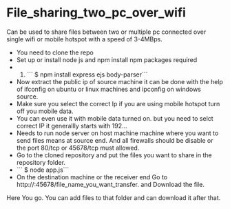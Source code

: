 # File_sharing_two_pc_over_wifi
Can be used to share files between two or multiple pc connected over single wifi or mobile hotspot with a speed of 3-4MBps.
<ul>

<li>You need to clone the repo</li>
<li>Set up or install node js and npm install npm packages required</li>
<li><ol>
        <li>``` $ npm install express ejs body-parser```</li>
</ol></li>
<li>Now extract the public ip of source machine it can be done with the help of ifconfig on ubuntu or linux machines and ipconfig on windows source.</li>
<li>Make sure you select the correct Ip if you are using mobile hotspot turn off you mobile data.</li>
<li>You can even use it with mobile data turned on. but you need to selct correct IP it generallly starts with 192...</li>
<li>Needs to run node server on host machine machine where you want to send files means at source end. And all firewalls should be disable or the port 80/tcp or 45678/tcp must allowed.</li>
<li>Go to the cloned repository and put the files you want to share in the repository folder.</li>
<li>``` $ node app.js```</li>
<li>On the destination machine or the receiver end Go to http://<IPv4 address of source machine>:45678/file_name_you_want_transfer. and Download the file.</li>
</ul>
Here You go. You can add files to that folder and can download it after that.